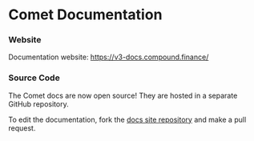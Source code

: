 # Comet Documentation

### Website

Documentation website:
https://v3-docs.compound.finance/


### Source Code

The Comet docs are now open source! They are hosted in a separate GitHub repository.

To edit the documentation, fork the [docs site repository](https://github.com/compound-finance/compound-finance.github.io) and make a pull request.
